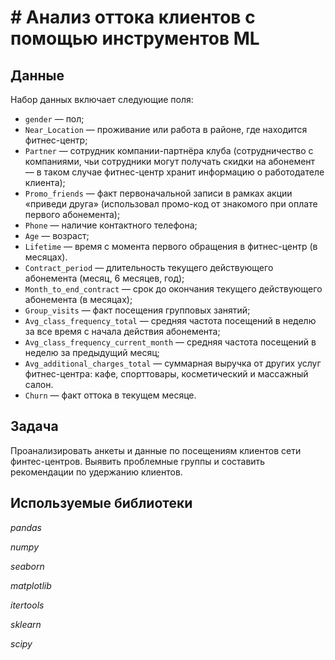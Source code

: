 # #  Анализ оттока клиентов с помощью инструментов ML


## Данные

Набор данных включает следующие поля:

 - `gender` — пол;
 - `Near_Location` — проживание или работа в районе, где находится фитнес-центр;
 - `Partner` — сотрудник компании-партнёра клуба (сотрудничество с компаниями, чьи сотрудники могут получать скидки на абонемент — в таком случае фитнес-центр хранит информацию о работодателе клиента);
 - `Promo_friends` — факт первоначальной записи в рамках акции «приведи друга» (использовал промо-код от знакомого при оплате первого абонемента);
 - `Phone` — наличие контактного телефона;
 - `Age` — возраст;
 - `Lifetime` — время с момента первого обращения в фитнес-центр (в месяцах).
 - `Contract_period` — длительность текущего действующего абонемента (месяц, 6 месяцев, год);
 - `Month_to_end_contract` — срок до окончания текущего действующего абонемента (в месяцах);
 - `Group_visits` — факт посещения групповых занятий;
 - `Avg_class_frequency_total` — средняя частота посещений в неделю за все время с начала действия абонемента;
 - `Avg_class_frequency_current_month` — средняя частота посещений в неделю за предыдущий месяц;
 - `Avg_additional_charges_total` — суммарная выручка от других услуг фитнес-центра: кафе, спорттовары, косметический и массажный салон.
 - `Churn` — факт оттока в текущем месяце.

## Задача

Проанализировать анкеты и данные по посещениям клиентов сети финтес-центров. Выявить проблемные группы и составить рекомендации по удержанию клиентов.

## Используемые библиотеки
*pandas*

*numpy*

*seaborn*

*matplotlib*

*itertools* 

*sklearn*

*scipy* 

